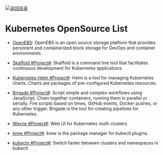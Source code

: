 [![返回目录](https://user-images.githubusercontent.com/5803001/38079637-ff0abcf0-3371-11e8-9b76-ad651620afc7.jpg)](https://github.com/wxyyxc1992/Awesome-Lists)

# Kubernetes OpenSource List

- [OpenEBS](https://www.openebs.io/): OpenEBS is an open source storage platform that provides persistent and containerized block storage for DevOps and container environments.

- [Skaffold #Project#](https://github.com/GoogleCloudPlatform/skaffold): Skaffold is a command line tool that facilitates continuous development for Kubernetes applications.

- [Kubernetes Helm #Project#](https://github.com/kubernetes/helm): Helm is a tool for managing Kubernetes charts. Charts are packages of pre-configured Kubernetes resources.

- [Brigade #Project#](https://github.com/Azure/brigade): Script simple and complex workflows using JavaScript. Chain together containers, running them in parallel or serially. Fire scripts based on times, GitHub events, Docker pushes, or any other trigger. Brigade is the tool for creating pipelines for Kubernetes.

* [Wayne #Project#](https://github.com/Qihoo360/wayne): Web UI for Kubernetes multi-clusters

* [krew #Project#](https://github.com/GoogleContainerTools/krew): krew is the package manager for kubectl plugins.

* [kubectx #Project#](https://github.com/ahmetb/kubectx): Switch faster between clusters and namespaces in kubectl

